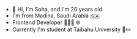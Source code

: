 - 👋 Hi, I’m Soha, and I'm 20 years old. 
- I'm from Madina, Saudi Arabia 🇸🇦
- Frontend Developer 👩🏽‍💻 🌐
- Currently I'm student at Taibahu University 📄✏️


<!---
SohaDevelopr/SohaDevelopr is a ✨ special ✨ repository because its `README.md` (this file) appears on your GitHub profile.
You can click the Preview link to take a look at your changes.
--->

